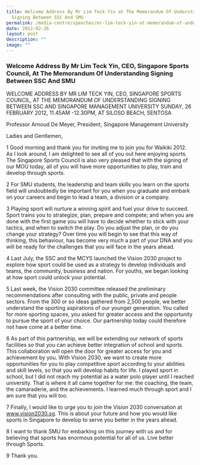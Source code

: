 ```yaml
---
title: Welcome Address By Mr Lim Teck Yin at The Memorandum Of Understanding
  Signing Between SSC And SMU
permalink: /media-centre/speeches/mr-lim-teck-yin-at-memorandum-of-understanding-signing-between-ssc-and-smu/
date: 2012-02-26
layout: post
description: ""
image: ""
---
```

### **Welcome Address By Mr Lim Teck Yin, CEO, Singapore Sports Council, At The Memorandum Of Understanding Signing Between SSC And SMU**

WELCOME ADDRESS BY MR LIM TECK YIN, CEO, SINGAPORE SPORTS COUNCIL, AT THE MEMORANDUM OF UNDERSTANDING SIGNING BETWEEN SSC AND SINGAPORE MANAGEMENT UNIVERSITY
SUNDAY, 26 FEBRUARY 2012, 11.45AM -12.30PM, AT SILOSO BEACH, SENTOSA

Professor Arnoud De Meyer, President, Singapore Management University

Ladies and Gentlemen,

1 Good morning and thank you for inviting me to join you for Waikiki 2012. As I look around, I am delighted to see all of you out here enjoying sports. The Singapore Sports Council is also very pleased that with the signing of our MOU today, all of you will have more opportunities to play, train and develop through sports.

2 For SMU students, the leadership and team skills you learn on the sports field will undoubtedly be important for you when you graduate and embark on your careers and begin to lead a team, a division or a company.

3 Playing sport will nurture a winning spirit and fuel your drive to succeed. Sport trains you to strategize, plan, prepare and compete; and when you are done with the first game you will have to decide whether to stick with your tactics, and when to switch the play. Do you adjust the plan, or do you change your strategy? Over time you will begin to see that this way of thinking, this behaviour, has become very much a part of your DNA and you will be ready for the challenges that you will face in the years ahead.

4 Last July, the SSC and the MCYS launched the Vision 2030 project to explore how sport could be used as a strategy to develop individuals and teams, the community, business and nation. For youths, we began looking at how sport could unlock your potential.

5 Last week, the Vision 2030 committee released the preliminary recommendations after consulting with the public, private and people sectors. From the 300 or so ideas gathered from 2,500 people, we better understand the sporting aspirations of our younger generation. You called for more sporting spaces, you asked for greater access and the opportunity to pursue the sport of your choice. Our partnership today could therefore not have come at a better time.

6 As part of this partnership, we will be extending our network of sports facilities so that you can achieve better integration of school and sports. This collaboration will open the door for greater access for you and achievement by you. With Vision 2030, we want to create more opportunities for you to play competitive sport according to your abilities and skill levels, so that you will develop habits for life. I played sport in school, but I did not reach my potential as a water polo player until I reached university. That is where it all came together for me: the coaching, the team, the camaraderie, and the achievements. I learned much through sport and I am sure that you will too.

7 Finally, I would like to urge you to join the Vision 2030 conversation at www.vision2030.sg. This is about your future and how you would like sports in Singapore to develop to serve you better in the years ahead.

8 I want to thank SMU for embarking on this journey with us and for believing that sports has enormous potential for all of us. Live better through Sports.

9 Thank you.